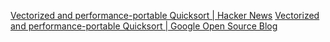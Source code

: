 
[Vectorized and performance-portable Quicksort | Hacker News](https://news.ycombinator.com/item?id=31622548)
[Vectorized and performance-portable Quicksort | Google Open Source Blog](https://opensource.googleblog.com/2022/06/Vectorized%20and%20performance%20portable%20Quicksort.html)
